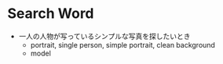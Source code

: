 # Search Word

- 一人の人物が写っているシンプルな写真を探したいとき
  - portrait, single person, simple portrait, clean background
  - model
  